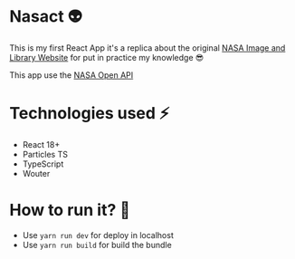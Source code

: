 # Nasact :alien:
This is my first React App it's a replica about the original [NASA Image and Library Website](https://images.nasa.gov/) for put in practice my knowledge 😎

This app use the [NASA Open API](https://api.nasa.gov/)

# Technologies used :zap:
- React 18+
- Particles TS
- TypeScript
- Wouter

# How to run it? :rocket:
- Use `yarn run dev` for deploy in localhost
- Use `yarn run build` for build the bundle